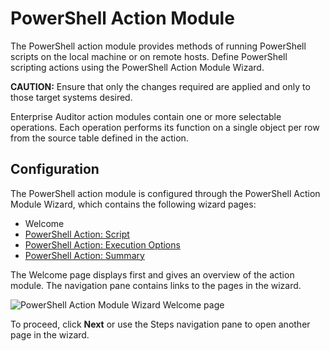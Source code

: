 # PowerShell Action Module

The PowerShell action module provides methods of running PowerShell scripts on the local machine or
on remote hosts. Define PowerShell scripting actions using the PowerShell Action Module Wizard.

**CAUTION:** Ensure that only the changes required are applied and only to those target systems
desired.

Enterprise Auditor action modules contain one or more selectable operations. Each operation performs
its function on a single object per row from the source table defined in the action.

## Configuration

The PowerShell action module is configured through the PowerShell Action Module Wizard, which
contains the following wizard pages:

- Welcome
- [PowerShell Action: Script](/docs/accessanalyzer/11.6/enterpriseauditor/admin/action/powershell/script.md)
- [PowerShell Action: Execution Options](/docs/accessanalyzer/11.6/enterpriseauditor/admin/action/powershell/executionoptions.md)
- [PowerShell Action: Summary](/docs/accessanalyzer/11.6/enterpriseauditor/admin/action/powershell/summary.md)

The Welcome page displays first and gives an overview of the action module. The navigation pane
contains links to the pages in the wizard.

![PowerShell Action Module Wizard Welcome page](/img/versioned_docs/activitymonitor_7.1/activitymonitor/install/welcome.webp)

To proceed, click **Next** or use the Steps navigation pane to open another page in the wizard.
